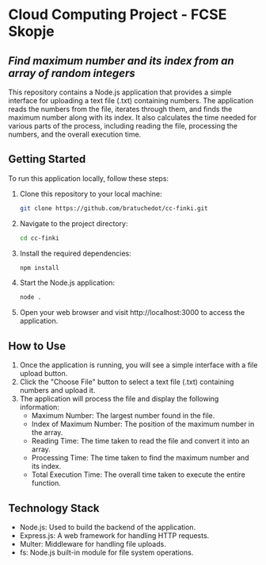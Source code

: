 # Cloud Computing Project - FCSE Skopje
## _Find maximum number and its index from an array of random integers_

This repository contains a Node.js application that provides a simple interface for uploading a text file (.txt) containing numbers. The application reads the numbers from the file, iterates through them, and finds the maximum number along with its index. It also calculates the time needed for various parts of the process, including reading the file, processing the numbers, and the overall execution time.

## Getting Started

To run this application locally, follow these steps:

1. Clone this repository to your local machine:
    ```bash
    git clone https://github.com/bratuchedot/cc-finki.git
    ```
2. Navigate to the project directory:
    ```bash
    cd cc-finki
    ```
3. Install the required dependencies:
    ```bash
    npm install
    ```
4. Start the Node.js application:
    ```bash
    node .
    ```
5. Open your web browser and visit http://localhost:3000 to access the application.

## How to Use

1. Once the application is running, you will see a simple interface with a file upload button.
2. Click the "Choose File" button to select a text file (.txt) containing numbers and upload it.
3. The application will process the file and display the following information:
    - Maximum Number: The largest number found in the file.
    - Index of Maximum Number: The position of the maximum number in the array.
    - Reading Time: The time taken to read the file and convert it into an array.
    - Processing Time: The time taken to find the maximum number and its index.
    - Total Execution Time: The overall time taken to execute the entire function.

## Technology Stack
- Node.js: Used to build the backend of the application.
- Express.js: A web framework for handling HTTP requests.
- Multer: Middleware for handling file uploads.
- fs: Node.js built-in module for file system operations.
